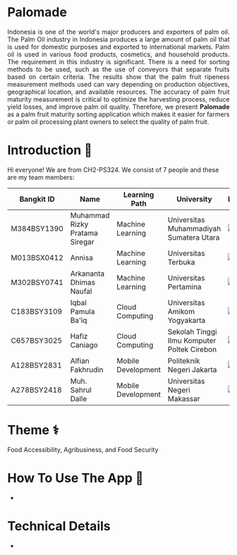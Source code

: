 # Palomade

<p align="justify">     Indonesia is one of the world's major producers and exporters of palm oil. The Palm Oil industry in Indonesia produces a large amount of palm oil that is used for domestic purposes and exported to international markets. Palm oil is used in various food products, cosmetics, and household products. The requirement in this industry is significant. There is a need for sorting methods to be used, such as the use of conveyors that separate fruits based on certain criteria. The results show that the palm fruit ripeness measurement methods used can vary depending on production objectives, geographical location, and available resources. The accuracy of palm fruit maturity measurement is critical to optimize the harvesting process, reduce yield losses, and improve palm oil quality. Therefore, we present <b>Palomade</b> as a palm fruit maturity sorting application which makes it easier for farmers or palm oil processing plant owners to select the quality of palm fruit. </p>

# Introduction 👋

Hi everyone! We are from CH2-PS324. We consist of 7 people and these are my team members:

| Bangkit ID | Name | Learning Path | University |LinkedIn |
| ---      | ---       | ---       | ---       | ---       |
| M384BSY1390  | Muhammad Rizky Pratama Siregar | Machine Learning | Universitas Muhammadiyah Sumatera Utara | [![text](https://img.shields.io/badge/LinkedIn-0077B5?style=for-the-badge&logo=linkedin&logoColor=white)](https://www.linkedin.com/in/muhammad-rizky-pratama-siregar-919b5a245/) |
| M013BSX0412  | Annisa | Machine Learning | Universitas Terbuka | [![text](https://img.shields.io/badge/LinkedIn-0077B5?style=for-the-badge&logo=linkedin&logoColor=white)](https://www.linkedin.com/in/annisatoriq/) |
| M302BSY0741  | Arkananta Dhimas Naufal | Machine Learning | Universitas Pertamina | [![text](https://img.shields.io/badge/LinkedIn-0077B5?style=for-the-badge&logo=linkedin&logoColor=white)](https://www.linkedin.com/in/arkanantadhimas/) |
| C183BSY3109  | Iqbal Pamula Ba'iq | Cloud Computing | Universitas Amikom Yogyakarta | [![text](https://img.shields.io/badge/LinkedIn-0077B5?style=for-the-badge&logo=linkedin&logoColor=white)](https://www.linkedin.com/in/iqbalpamula/) |
| C657BSY3025  | Hafiz Caniago | Cloud Computing | Sekolah Tinggi Ilmu Komputer Poltek Cirebon | [![text](https://img.shields.io/badge/LinkedIn-0077B5?style=for-the-badge&logo=linkedin&logoColor=white)](https://www.linkedin.com/in/hafiz-caniago/) |
| A128BSY2831 | Alfian Fakhrudin | Mobile Development | Politeknik Negeri Jakarta | [![text](https://img.shields.io/badge/LinkedIn-0077B5?style=for-the-badge&logo=linkedin&logoColor=white)](https://www.linkedin.com/in/alfian-fakhrudin-9285b5216/) |
| A278BSY2418 | Muh. Sahrul Dalle | Mobile Development | Universitas Negeri Makassar | [![text](https://img.shields.io/badge/LinkedIn-0077B5?style=for-the-badge&logo=linkedin&logoColor=white)](https://www.linkedin.com/in/muh-sahrul-dalle-443587294/) |

# Theme ⚕️
Food Accessibility, Agribusiness, and Food Security

# How To Use The App 📱
-

# Technical Details
-
